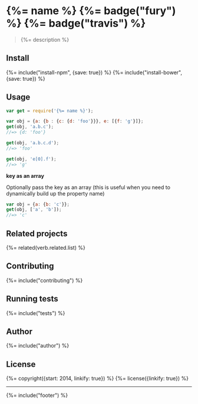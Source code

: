 # {%= name %} {%= badge("fury") %} {%= badge("travis") %}

> {%= description %}

## Install
{%= include("install-npm", {save: true}) %}
{%= include("install-bower", {save: true}) %}

## Usage

```js
var get = require('{%= name %}');

var obj = {a: {b : {c: {d: 'foo'}}}, e: [{f: 'g'}]};
get(obj, 'a.b.c');
//=> {d: 'foo'}

get(obj, 'a.b.c.d');
//=> 'foo'

get(obj, 'e[0].f');
//=> 'g'
```

**key as an array**

Optionally pass the key as an array (this is useful when you need to dynamically build up the property name)

```js
var obj = {a: {b: 'c'}};
get(obj, ['a', 'b']);
//=> 'c'
```

## Related projects
{%= related(verb.related.list) %}

## Contributing
{%= include("contributing") %}

## Running tests
{%= include("tests") %}

## Author
{%= include("author") %}

## License
{%= copyright({start: 2014, linkify: true}) %}
{%= license({linkify: true}) %}

***

{%= include("footer") %}
